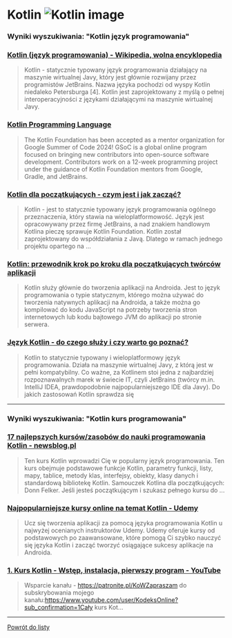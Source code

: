 # Kotlin ![Kotlin image](https://www.tiobe.com/wp-content/themes/tiobe/tiobe-index/images/Kotlin.png)
 
### Wyniki wyszukiwania: "Kotlin język programowania" 
 
### [Kotlin (język programowania) - Wikipedia, wolna encyklopedia](https://pl.wikipedia.org/wiki/Kotlin_(język_programowania)) 
 
 > Kotlin - statycznie typowany język programowania działający na maszynie wirtualnej Javy, który jest głównie rozwijany przez programistów JetBrains. Nazwa języka pochodzi od wyspy Kotlin niedaleko Petersburga [4]. Kotlin jest zaprojektowany z myślą o pełnej interoperacyjności z językami działającymi na maszynie wirtualnej Javy.
 
 
 
 
### [Kotlin Programming Language](https://kotlinlang.org/) 
 
 > The Kotlin Foundation has been accepted as a mentor organization for Google Summer of Code 2024! GSoC is a global online program focused on bringing new contributors into open-source software development. Contributors work on a 12-week programming project under the guidance of Kotlin Foundation mentors from Google, Gradle, and JetBrains.
 
 
 
 
### [Kotlin dla początkujących - czym jest i jak zacząć?](https://bykowski.pl/kotlin-dla-poczatkujacych-czym-jest-i-jak-zaczac/) 
 
 > Kotlin - jest to statycznie typowany język programowania ogólnego przeznaczenia, który stawia na wieloplatformowość. Język jest opracowywany przez firmę JetBrains, a nad znakiem handlowym Kotlina pieczę sprawuje Kotlin Foundation. Kotlin został zaprojektowany do współdziałania z Javą. Dlatego w ramach jednego projektu opartego na ...
 
 
 
 
### [Kotlin: przewodnik krok po kroku dla początkujących twórców aplikacji](https://appmaster.io/pl/blog/kotlin-przewodnik-krok-po-kroku) 
 
 > Kotlin służy głównie do tworzenia aplikacji na Androida. Jest to język programowania o typie statycznym, którego można używać do tworzenia natywnych aplikacji na Androida, a także można go kompilować do kodu JavaScript na potrzeby tworzenia stron internetowych lub kodu bajtowego JVM do aplikacji po stronie serwera.
 
 
 
 
### [Język Kotlin - do czego służy i czy warto go poznać?](https://blog.strefakursow.pl/jezyk-kotlin-do-czego-sluzy-i-czy-warto-go-poznac/) 
 
 > Kotlin to statycznie typowany i wieloplatformowy język programowania. Działa na maszynie wirtualnej Javy, z którą jest w pełni kompatybilny. Co ważne, za Kotlinem stoi jedna z najbardziej rozpoznawalnych marek w świecie IT, czyli JetBrains (twórcy m.in. IntelliJ IDEA, prawdopodobnie najpopularniejszego IDE dla Javy). Do jakich zastosowań Kotlin sprawdza się
 
 
 
 

 
---
 
### Wyniki wyszukiwania: "Kotlin kurs programowania" 
 
### [17 najlepszych kursów/zasobów do nauki programowania Kotlin - newsblog.pl](https://newsblog.pl/17-najlepszych-kursow-zasobow-do-nauki-programowania-kotlin/) 
 
 > Ten kurs Kotlin wprowadzi Cię w popularny język programowania. Ten kurs obejmuje podstawowe funkcje Kotlin, parametry funkcji, listy, mapy, tablice, metody klas, interfejsy, obiekty, klasy danych i standardową bibliotekę Kotlin. Samouczek Kotlina dla początkujących: Donn Felker. Jeśli jesteś początkującym i szukasz pełnego kursu do ...
 
 
 
 
### [Najpopularniejsze kursy online na temat Kotlin - Udemy](https://www.udemy.com/pl/topic/kotlin/) 
 
 > Ucz się tworzenia aplikacji za pomocą języka programowania Kotlin u najwyżej ocenianych instruktorów Udemy. Udemy oferuje kursy od podstawowych po zaawansowane, które pomogą Ci szybko nauczyć się języka Kotlin i zacząć tworzyć osiągające sukcesy aplikacje na Androida.
 
 
 
 
### [1. Kurs Kotlin - Wstęp, instalacja, pierwszy program - YouTube](https://www.youtube.com/watch?v=RfiY8RKhV3U) 
 
 > Wsparcie kanału - https://patronite.pl/KoWZapraszam do subskrybowania mojego kanału:https://www.youtube.com/user/KodeksOnline?sub_confirmation=1Cały kurs Kot...
 
 
 
 

 
---
 
 [Powrót do listy](../top20.md)